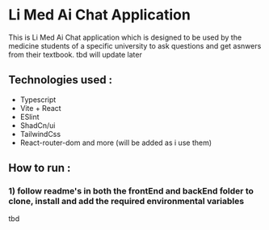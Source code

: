 # Li Med Ai Chat Application

This is Li Med Ai Chat application which is designed to be used by the medicine students of a specific university to ask questions and get asnwers from their textbook.
tbd will update later

## Technologies used :

- Typescript
- Vite + React
- ESlint
- ShadCn/ui
- TailwindCss
- React-router-dom
  and more (will be added as i use them)

## How to run :

### 1) follow readme's in both the frontEnd and backEnd folder to clone, install and add the required environmental variables

tbd
